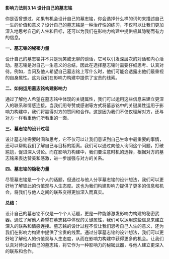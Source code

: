 **影响力法则3.14 设计自己的墓志铭**

你是否曾想过，如果有机会设计自己的墓志铭，你会选择什么样的词句来描述自己一生的价值和意义？设计自己的墓志铭是一种治疗性的练习，不仅可以让我们更加深入地思考自己的人生和目标，还可以为我们在影响力构建中提供极其隐秘而有力的信息。

**一、墓志铭的秘密力量** 

设计自己的墓志铭并不只是玩笑或无聊的谈话，它可以引发深层次的对话和内心活动。墓志铭是对自己一生意义的总结，因此在选择墓志铭时需要仔细思考、认真对待。例如，当问及他人希望自己墓志铭上写什么时，他们可能会透露出他们最重视的自身属性。这为我们在影响力构建中提供了宝贵的线索。

**二、如何运用墓志铭构建影响力** 

通过了解他人希望在墓志铭中体现的关键属性，我们可以运用这些信息来建立更深入的联系和情感连接。当我们用夸赞或感谢等方式将墓志铭中的关键属性运用于影响力构建中，我们将赢得对方的赞同和合作。这是因为我们不仅仅理解对方，还与对方一样看重他们所看重的一面。

**三、墓志铭的设计过程** 

设计墓志铭需要时间和思考，它不仅可以让我们意识到自己生命中最重要的事情，还可以帮助我们了解自己与目标的距离。我们可以通过向他人询问这个问题，打破尴尬，促进深入讨论。而在影响力构建中，我们要注意时机的选择，根据对方的墓志铭来表达赞美和感激，进一步加强与对方的关系。

**四、墓志铭的隐秘力量**

尽管墓志铭是一个个人的话题，但通过与他人分享墓志铭的设计想法，我们可以更好地了解彼此的价值观与人生态度。这也为我们构建影响力提供了更多的信息和机会，将我们与他人之间的联系变得更加深入而真实。

**总结：**

设计自己的墓志铭不仅是一个个人话题，更是一种能够激发影响力构建的秘密武器。通过了解他人希望在墓志铭中体现的关键属性，我们可以运用这些信息来建立深入的联系和情感连接。墓志铭的设计过程不仅让我们思考自己人生的意义，还为我们在影响力构建中提供了宝贵的线索。通过分享墓志铭的设计想法，我们可以更好地了解他人的价值观与人生态度，从而在影响力构建中获得更多的机会。让我们认真对待设计自己的墓志铭，将它作为一种影响力的秘密武器，与他人建立更深入的联系和合作。